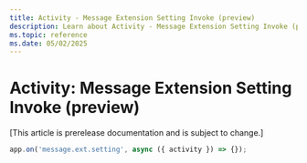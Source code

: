 ```yaml
---
title: Activity - Message Extension Setting Invoke (preview)
description: Learn about Activity - Message Extension Setting Invoke (preview)
ms.topic: reference
ms.date: 05/02/2025
---
```


# Activity: Message Extension Setting Invoke (preview)

[This article is prerelease documentation and is subject to change.]

```typescript
app.on('message.ext.setting', async ({ activity }) => {});
```
